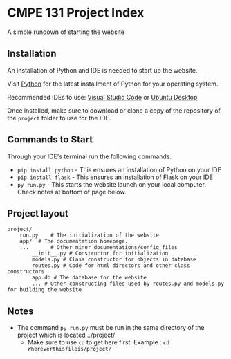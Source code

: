 # CMPE 131 Project Index

A simple rundown of starting the website

## Installation

An installation of Python and IDE is needed to start up the website.

Visit [Python](python.org) for the latest installment of Python for your operating system.

Recommended IDEs to use: 
[Visual Studio Code](code.visualstudio.com) or [Ubuntu Desktop](ubuntu.com)

Once installed, make sure to download or clone a copy of the repository of the `project` folder to use for the IDE.

## Commands to Start

Through your IDE's terminal run the following commands:

* `pip install python` - This ensures an installation of Python on your IDE
* `pip install flask` - This ensures an installation of Flask on your IDE
* `py run.py` - This starts the website launch on your local computer. Check notes at bottom of page below.

## Project layout

    project/
        run.py    # The initialization of the website
        app/  # The documentation homepage.
        ...       # Other minor documentations/config files
            __init__.py # Constructor for initialization
            models.py # Class constructor for objects in database
            routes.py # Code for html directors and other class constructors
            app.db # The database for the website
            ... # Other constructing files used by routes.py and models.py for building the website

## Notes

* The command `py run.py` must be run in the same directory of the project which is located ../project/
    * Make sure to use `cd` to get here first.
        Example : `cd Whereverthisfileis/project/`
